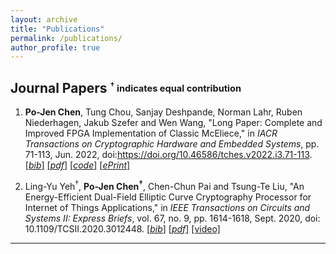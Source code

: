 ```yaml
---
layout: archive
title: "Publications"
permalink: /publications/
author_profile: true
---
```


## Journal Papers <sub><sup>$^\dagger$ indicates equal contribution</sup></sub>  
1. **Po-Jen Chen**, Tung Chou, Sanjay Deshpande, Norman Lahr, Ruben Niederhagen, Jakub Szefer and Wen Wang, "Long Paper: Complete and Improved FPGA Implementation of Classic McEliece," in *IACR Transactions on Cryptographic Hardware and Embedded Systems*, pp. 71-113, Jun. 2022, doi:https://doi.org/10.46586/tches.v2022.i3.71-113.  [[*bib*]](https://pojenchen.github.io/bibs/CM.bib) [[*pdf*]](https://eprint.iacr.org/2022/412.pdf) [[*code*]](https://caslab.csl.yale.edu/code/pqc-classic-mceliece/) [[*ePrint*]](https://eprint.iacr.org/2022/412)  

2. Ling-Yu Yeh$^\dagger$, **Po-Jen Chen$^\dagger$**, Chen-Chun Pai and Tsung-Te Liu, "An Energy-Efficient Dual-Field Elliptic Curve Cryptography Processor for Internet of Things Applications," in *IEEE Transactions on Circuits and Systems II: Express Briefs*, vol. 67, no. 9, pp. 1614-1618, Sept. 2020, doi: 10.1109/TCSII.2020.3012448. [[*bib*]](https://pojenchen.github.io/bibs/ECC.bib) [[*pdf*]](https://pojenchen.github.io/files/ECC.pdf) [[video]](https://youtu.be/-xy94LTkNm0)  

---